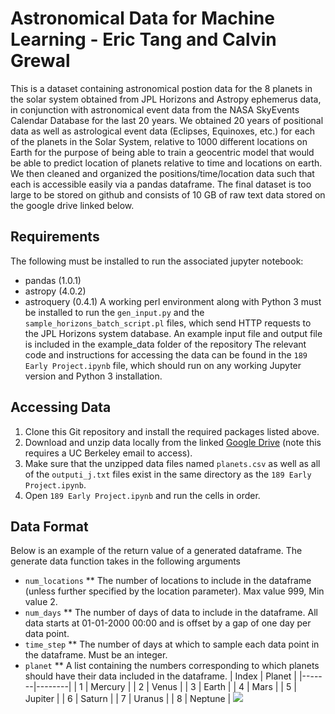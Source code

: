 # Astronomical Data for Machine Learning - Eric Tang and Calvin Grewal
This is a dataset containing astronomical postion data for the 8 planets in the solar system obtained from JPL Horizons and Astropy ephemerus data, in conjunction with astronomical event data from the NASA SkyEvents Calendar Database for the last 20 years. We obtained 20 years of positional data as well as astrological event data (Eclipses, Equinoxes, etc.) for each of the planets in the Solar System, relative to 1000 different locations on Earth for the purpose of being able to train a geocentric model that would be able to predict location of planets relative to time and locations on earth. We then cleaned and organized the positions/time/location data such that each is accessible easily via a pandas dataframe. The final dataset is too large to be stored on github and consists of 10 GB of raw text data stored on the google drive linked below.

## Requirements
The following must be installed to run the associated jupyter notebook:
* pandas (1.0.1)
* astropy (4.0.2)
* astroquery (0.4.1)
A working perl environment along with Python 3 must be installed to run the `gen_input.py` and the `sample_horizons_batch_script.pl` files, which send HTTP requests to the JPL Horizons system database. An example input file and output file is included in the example_data folder of the repository
The relevant code and instructions for accessing the data can be found in the `189 Early Project.ipynb` file, which should run on any working Jupyter version and Python 3 installation.

## Accessing Data
1. Clone this Git repository and install the required packages listed above.
2. Download and unzip data locally from the linked [Google Drive](https://drive.google.com/drive/u/1/folders/16cBlFRV02PcA1_ypUR4UUju3h61P0zgg) (note this requires a UC Berkeley email to access). 
2. Make sure that the unzipped data files named `planets.csv` as well as all of the `outputi_j.txt` files exist in the same directory as the `189 Early Project.ipynb`.
3. Open `189 Early Project.ipynb` and run the cells in order. 

## Data Format
Below is an example of the return value of a generated dataframe. The generate data function takes in the following arguments
* `num_locations`
** The number of locations to include in the dataframe (unless further specified by the location parameter). Max value 999, Min value 2.
* `num_days`
** The number of days of data to include in the dataframe. All data starts at 01-01-2000 00:00 and is offset by a gap of one day per data point.
* `time_step`
** The number of days at which to sample each data point in the dataframe. Must be an integer.
* `planet`
** A list containing the numbers corresponding to which planets should have their data included in the dataframe.
 | Index | Planet |
 |-------|--------|
 | 1     |    Mercury    |
 | 2     |    Venus    |
 | 3     |    Earth   | 
 | 4    |     Mars   | 
 | 5     |    Jupiter    |
 | 6     |    Saturn    | 
 | 7    |     Uranus   | 
 | 8     |    Neptune    |
![](https://github.com/erictang000/astro-data/blob/master/example_data/dataframe.png?raw=true)




